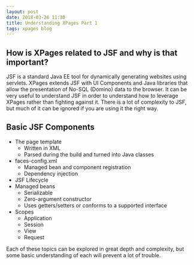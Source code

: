 ```yaml
---
layout: post
date: 2018-03-26 11:30
title: Understanding XPages Part 1
tags: xpages blog
---
```


## How is XPages related to JSF and why is that important?

JSF is a standard Java EE tool for dynamically generating websites using servlets. XPages extends JSF with UI Components and Java libraries that allow the presentation of No-SQL (Domino) data to the browser. It can be very useful to understand JSF in order to understand how to leverage XPages rather than fighting against it. There is a lot of complexity to JSF, but much of it can be ignored if you are using it the right way.

## Basic JSF Components

* The page template
  * Written in XML
  * Parsed during the build and turned into Java classes
* faces-config.xml
  * Managed bean and component registration
  * Dependency injection
* JSF Lifecycle
* Managed beans
  * Serializable
  * Zero-argument constructor
  * Uses getters/setters or conforms to a supported interface
* Scopes
  * Application
  * Session
  * View
  * Request
  
Each of these topics can be explored in great depth and complexity, but some basic understanding of each will prevent a lot of trouble.